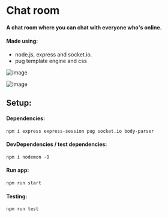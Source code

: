 Chat room 
===

#### A chat room where you can chat with everyone who's online.

#### Made using:
- node.js, express and socket.io.
- pug template engine and css


![image](https://user-images.githubusercontent.com/61896147/86863379-0b47b700-c099-11ea-9ebe-e6301ae2f457.png)

![image](https://user-images.githubusercontent.com/61896147/86863078-793fae80-c098-11ea-93b1-fa76a9f5f689.png)

## Setup:

#### Dependencies:
```
npm i express express-session pug socket.io body-parser
```

#### DevDependencies / test dependencies:
```
npm i nodemon -D
```

#### Run app:
```
npm run start
```

#### Testing:
```
npm run test
```
